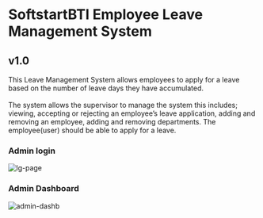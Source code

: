 # SoftstartBTI Employee Leave Management System

## v1.0
This Leave Management System allows employees to apply for a leave based on the number of leave days they have accumulated. 
<br><br>The system allows the supervisor to manage the system this includes; viewing, accepting or rejecting an employee’s leave application, 
adding and removing an employee, adding and removing departments. The employee(user) should be able to apply for a leave. 

### Admin login

![lg-page](https://user-images.githubusercontent.com/48829302/170053568-d1d3e016-44c3-420d-84de-3f8febb9a242.PNG)

### Admin Dashboard

![admin-dashb](https://user-images.githubusercontent.com/48829302/170053652-7948899d-9fea-4902-8952-7f242353666c.PNG)

